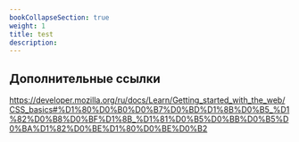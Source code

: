 ```yaml
---
bookCollapseSection: true
weight: 1
title: test
description: 
---
```


## Дополнительные ссылки

https://developer.mozilla.org/ru/docs/Learn/Getting_started_with_the_web/CSS_basics#%D1%80%D0%B0%D0%B7%D0%BD%D1%8B%D0%B5_%D1%82%D0%B8%D0%BF%D1%8B_%D1%81%D0%B5%D0%BB%D0%B5%D0%BA%D1%82%D0%BE%D1%80%D0%BE%D0%B2
